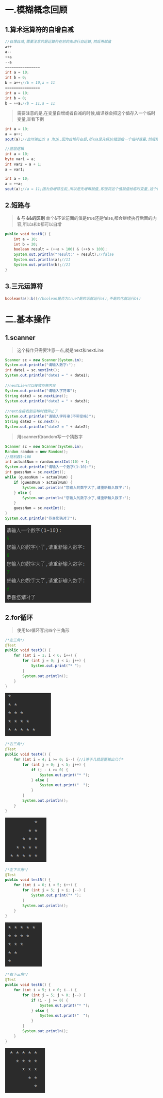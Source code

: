 # 一.模糊概念回顾

## 1.算术运算符的自增自减

```java
//自增自减,需要注意的是运算符在前的先进行自运算,然后再赋值
a++
a--
++a
--a
================
int a = 10;
int b = 0;
b = a++;//b = 10,a = 11
================
int a = 10;
int b = 0;
b = ++a;//b = 11,a = 11
```

>需要注意的是,在变量自增或者自减的时候,编译器会把这个值存入一个临时变量,查看下例

```java
int a = 10;
a = a++;
sout(a);//此时输出的 a 为10,因为自增符在后,所以a是先将10赋值给一个临时变量,然后把这个临时变量赋值给a,最后a的自增就会用另一个新的临时变量接收
```

```java
//底层逻辑
int a = 10;
byte var1 = a;
int var2 = a + 1;
a = var1;
```

```java
int a = 10;
a = ++a;
sout(a);//a = 11;因为自增符在前,所以是先增再赋值,即使将这个值赋值给临时变量,这个临时变量的值也是11
```
## 2.短路与

>**&  与  &&的区别**
>单个&不论前面的值是true还是false,都会继续执行后面的内容,所以a和b都可以自增

```Java
public void test8() {  
    int a = 10;  
    int b = 20;  
    boolean result = (++a > 100) & (++b > 100);  
    System.out.println("result:" + result);//false  
    System.out.println(a);//11  
    System.out.println(b);//21  
}
```
## 3.三元运算符

```Java
boolean?a():b()//boolean是否为true?是的话就运行a(),不是的化就运行b()
```
# 二.基本操作

## 1.scanner

>这个操作只需要注意一点,就是next和nextLine

```Java
Scanner sc = new Scanner(System.in);  
System.out.println("请输入数字:");  
int date1 = sc.nextInt();  
System.out.println("date1 = " + date1);  
  
//nextLien可以接收空格内容  
System.out.println("请输入字符串");  
String date3 = sc.nextLine();  
System.out.println("date3 = " + date3);  
  
//next在接收到空格时就停止了  
System.out.println("请输入字符串(不带空格)");  
String date2 = sc.next();  
System.out.println("date2 = " + date2);
```

>用scanner和random写一个猜数字

```Java
Scanner sc = new Scanner(System.in);  
Random random = new Random();  
//随机数1~100  
int actualNum = random.nextInt(10) + 1;  
System.out.println("请输入一个数字(1~10):");  
int guessNum = sc.nextInt();  
while (guessNum != actualNum) {  
    if (guessNum > actualNum) {  
        System.out.println("您输入的数字大了,请重新输入数字:");  
    } else {  
        System.out.println("您输入的数字小了,请重新输入数字:");  
    }  
    guessNum = sc.nextInt();  
}  
System.out.println("恭喜您猜对了");
```

![](images/Java基础语法/file-20250401230117.png)

## 2.for循环

>使用for循环写出四个三角形

```Java
/*左三角*/  
@Test  
public void test3() {  
    for (int i = 1; i < 6; i++) {  
        for (int j = 0; j < i; j++) {  
            System.out.print("* ");  
        }  
        System.out.println();  
    }  
}
```

![](images/Java基础语法/file-20250401230255.png)

```Java
/*右三角*/  
@Test  
public void test4() {  
    for (int i = 4; i >= 0; i--) {//i等于几就是要输出几个*  
        for (int j = 0; j < 5; j++) {  
            if (j - i >= 0) {  
                System.out.print("* ");  
            } else {  
                System.out.print("  ");  
            }  
        }  
        System.out.println();  
    }  
}
```

![](images/Java基础语法/file-20250401230337.png)

```Java
/*左下三角*/  
@Test  
public void test5() {  
    for (int i = 0; i < 5; i++) {  
        for (int j = 5; j > i; j--) {  
            System.out.print("* ");  
        }  
        System.out.println();  
    }  
}
```

![](images/Java基础语法/file-20250401230400.png)

```Java
/*右下三角*/  
@Test  
public void test6() {  
    for (int i = 5; i > 0; i--) {  
        for (int j = 5; j > 0; j--) {  
            if (i - j >= 0) {  
                System.out.print("* ");  
            } else {  
                System.out.print("  ");  
            }  
        }  
        System.out.println();  
    }  
}
```

![](images/Java基础语法/file-20250401230426.png)
